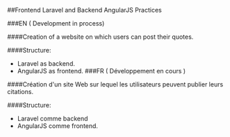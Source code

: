 ##Frontend Laravel and Backend AngularJS Practices

###EN ( Development in process)

####Creation of a website on which users can post their quotes.

####Structure:
- Laravel as backend.
- AngularJS as frontend.
###FR ( Développement en cours )


####Création d'un site Web sur lequel les utilisateurs peuvent publier leurs citations.

####Structure:

- Laravel comme backend
- AngularJS comme frontend.
